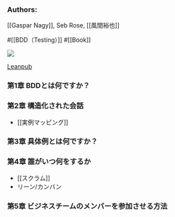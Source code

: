 ### Authors:
[[Gaspar Nagy]], Seb Rose, [[風間裕也]]

#[[BDD（Testing）]] #[[Book]]

![](https://d2sofvawe08yqg.cloudfront.net/bddbooks-discovery-jp/s_hero?1650559035.jpg)

[Leanpub](https://leanpub.com/bddbooks-discovery-jp)

### 第1章 BDDとは何ですか？
### 第2章 構造化された会話
- [[実例マッピング]]
### 第3章 具体例とは何ですか？
### 第4章 誰がいつ何をするか
- [[スクラム]]
- リーン/カンバン
### 第5章 ビジネスチームのメンバーを参加させる方法
